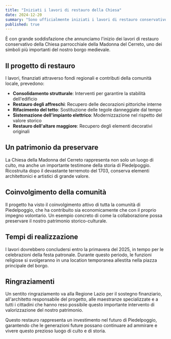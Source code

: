 ```yaml
---
title: "Iniziati i lavori di restauro della Chiesa"
date: 2024-12-20
summary: "Sono ufficialmente iniziati i lavori di restauro conservativo della Chiesa parrocchiale della Madonna del Cerreto, simbolo storico di Piedelpoggio."
published: true
---
```


È con grande soddisfazione che annunciamo l'inizio dei lavori di restauro conservativo della Chiesa parrocchiale della Madonna del Cerreto, uno dei simboli più importanti del nostro borgo medievale.

## Il progetto di restauro

I lavori, finanziati attraverso fondi regionali e contributi della comunità locale, prevedono:

- **Consolidamento strutturale**: Interventi per garantire la stabilità dell'edificio
- **Restauro degli affreschi**: Recupero delle decorazioni pittoriche interne
- **Rifacimento del tetto**: Sostituzione delle tegole danneggiate dal tempo
- **Sistemazione dell'impianto elettrico**: Modernizzazione nel rispetto del valore storico
- **Restauro dell'altare maggiore**: Recupero degli elementi decorativi originali

## Un patrimonio da preservare

La Chiesa della Madonna del Cerreto rappresenta non solo un luogo di culto, ma anche un importante testimone della storia di Piedelpoggio. Ricostruita dopo il devastante terremoto del 1703, conserva elementi architettonici e artistici di grande valore.

## Coinvolgimento della comunità

Il progetto ha visto il coinvolgimento attivo di tutta la comunità di Piedelpoggio, che ha contribuito sia economicamente che con il proprio impegno volontario. Un esempio concreto di come la collaborazione possa preservare il nostro patrimonio storico-culturale.

## Tempi di realizzazione

I lavori dovrebbero concludersi entro la primavera del 2025, in tempo per le celebrazioni della festa patronale. Durante questo periodo, le funzioni religiose si svolgeranno in una location temporanea allestita nella piazza principale del borgo.

## Ringraziamenti

Un sentito ringraziamento va alla Regione Lazio per il sostegno finanziario, all'architetto responsabile del progetto, alle maestranze specializzate e a tutti i cittadini che hanno reso possibile questo importante intervento di valorizzazione del nostro patrimonio.

Questo restauro rappresenta un investimento nel futuro di Piedelpoggio, garantendo che le generazioni future possano continuare ad ammirare e vivere questo prezioso luogo di culto e di storia.